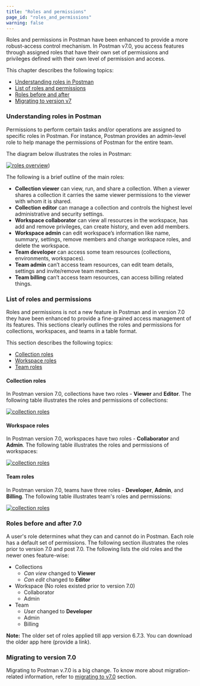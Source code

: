 ```yaml
---
title: "Roles and permissions"
page_id: "roles_and_permissions"
warning: false
---
```

Roles and permissions in Postman have been enhanced to provide a more robust-access control mechanism. In Postman v7.0, you access features through assigned roles that have their own set of permissions and privileges defined with their own level of permission and access. 

This chapter describes the following topics:

* [Understanding roles in Postman](#understanding-roles-in-postman)
* [List of roles and permissions](#list-of-roles-and-permissions)
* [Roles before and after](#roles-before-and-after)
* [Migrating to version v7](#migrating-to-version-v7)

### Understanding roles in Postman

Permissions to perform certain tasks and/or operations are assigned to 
specific roles in Postman. For instance, Postman provides an admin-level role to help manage the permissions of Postman for the entire team. 

The diagram below illustrates the roles in Postman: 

[![roles overview](https://s3.amazonaws.com/postman-static-getpostman-com/postman-docs/RBAC1.png)](https://s3.amazonaws.com/postman-static-getpostman-com/postman-docs/RBAC1.png))

The following is a brief outline of the main roles:

* **Collection viewer** can view, run, and share a collection. When a viewer shares a collection it carries the same viewer permissions to the viewer with whom it is shared. 
* **Collection editor** can manage a collection and controls the highest level administrative and security settings.
* **Workspace collaborator** can view all resources in the workspace, has add and remove privileges, can create history, and even add members.
* **Workspace admin** can edit workspace’s information like name, summary, settings, remove members and change workspace roles, and delete the workspace.
* **Team developer** can access some team resources (collections, environments, workspaces).
* **Team admin** can’t access team resources, can edit team details, settings and invite/remove team members.
* **Team billing** can’t access team resources, can access billing related things.


### List of roles and permissions 

Roles and permissions is not a new feature in Postman and in version 7.0 they have been enhanced to provide a fine-grained access management of its features. This sections clearly outlines the roles and permissions for collections, workspaces, and teams in a table format.

This section describes the following topics:

* [Collection roles](#collection-roles)
* [Workspace roles](#workspace-roles)
* [Team roles](#team-roles)

#### Collection roles

In Postman version 7.0, collections have two roles - **Viewer** and **Editor**. The following table illustrates the roles and permissions of collections:  

[![collection roles](https://s3.amazonaws.com/postman-static-getpostman-com/postman-docs/RBAC_CollectionsTable1.png)](https://s3.amazonaws.com/postman-static-getpostman-com/postman-docs/RBAC_CollectionsTable1.png)


#### Workspace roles

In Postman version 7.0, workspaces have two roles - **Collaborator** and **Admin**. The following table illustrates the roles and permissions of workspaces:  

[![collection roles](https://s3.amazonaws.com/postman-static-getpostman-com/postman-docs/RBAC_WorkspacesTable1.png)](https://s3.amazonaws.com/postman-static-getpostman-com/postman-docs/RBAC_WorkspacesTable1.png)

#### Team roles

In Postman version 7.0, teams have three roles - **Developer**, **Admin**, and **Billing**. The following table illustrates team's roles and permissions:  

[![collection roles](https://s3.amazonaws.com/postman-static-getpostman-com/postman-docs/RBAC_TeamsTable1.png)](https://s3.amazonaws.com/postman-static-getpostman-com/postman-docs/RBAC_TeamsTable1.png)


###  Roles before and after 7.0

A user's role determines what they can and cannot do in Postman. Each role has a default set of permissions. The following section illustrates the roles prior to version 7.0 and post 7.0. The following lists the old roles and the newer ones feature-wise:

* Collections
  - *Can view* changed to **Viewer**
  - *Can edit* changed to **Editor**
* Workspace (No roles existed prior to version 7.0)
  - Collaborator
  - Admin
* Team
  - *User* changed to **Developer**
  - Admin 
  - Billing

**Note:** The older set of roles applied till app version 6.7.3. You can download the older app here (provide a link). 

### Migrating to version 7.0

Migrating to Postman v.7.0 is a big change. To know more about migration-related information, refer to [migrating to v7.0](/docs/v6/postman/migrating_to_v7.0) section.
